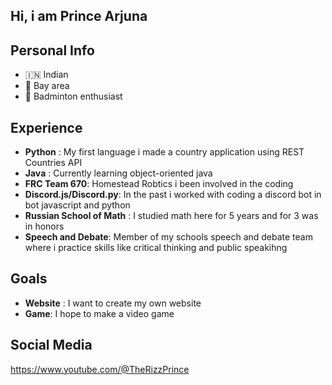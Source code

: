 ## Hi, i am Prince Arjuna

## Personal Info
-   🇮🇳 Indian
-   🌉 Bay area
-  🏸 Badminton enthusiast

## Experience
  - **Python** : My first language i made a country application using REST Countries API 
  - **Java** : Currently learning object-oriented java
  - **FRC Team 670**: Homestead Robtics i been involved in the coding
  - **Discord.js/Discord.py**: In the past i worked with coding a discord bot in bot javascript and python
  - **Russian School of Math** : I studied math here for 5 years and for 3 was in honors
  - **Speech and Debate**: Member of my schools speech and debate team where i practice skills like critical thinking and public speakihng
## Goals
  - **Website** : I want to create my own website
  - **Game**: I hope to make a video game

## Social Media

https://www.youtube.com/@TheRizzPrince
    
  






  
  


<!--
**Prince-Arjuna/Prince-Arjuna** is a ✨ _special_ ✨ repository because its `README.md` (this file) appears on your GitHub profile.

Here are some ideas to get you started:

- 🔭 I’m currently working on ...
- 🌱 I’m currently learning ...
- 👯 I’m looking to collaborate on ...
- 🤔 I’m looking for help with ...
- 💬 Ask me about ...
- 📫 How to reach me: ...
- 😄 Pronouns: ...
- ⚡ Fun fact: ...
-->
